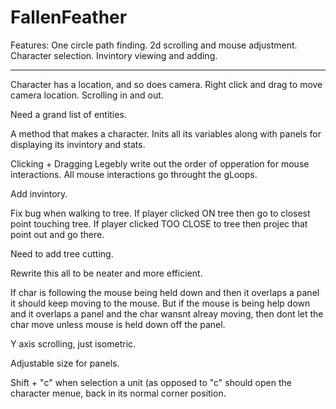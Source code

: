 FallenFeather
=============


Features:
One circle path finding.
2d scrolling and mouse adjustment.
Character selection.
Invintory viewing and adding.

************


Character has a location, and so does camera. Right click and drag to move camera location.
Scrolling in and out.

Need a grand list of entities.

A method that makes a character. Inits all its variables along with panels for displaying its invintory and stats.


Clicking + Dragging
Legebly write out the order of opperation for mouse interactions.
All mouse interactions go throught the gLoops.

Add invintory.

Fix bug when walking to tree.
If player clicked ON tree then go to closest point touching tree.
If player clicked TOO CLOSE to tree then projec that point out and go there.


Need to add tree cutting.

Rewrite this all to be neater and more efficient.


If char is following the mouse being held down and then it overlaps a panel it should keep moving to the mouse. But if the mouse is being help down and it overlaps a panel and the char wansnt alreay moving, then dont let the char move unless mouse is held down off the panel.

Y axis scrolling, just isometric.

Adjustable size for panels.



Shift + "c" when selection a unit (as opposed to "c" should open the character menue, back in its normal corner position.




